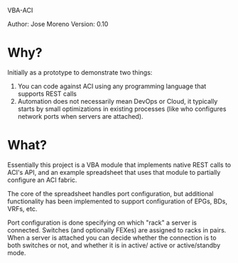 VBA-ACI

Author: Jose Moreno
Version: 0.10

<h1>Why?</h1>

Initially as a prototype to demonstrate two things:
1. You can code against ACI using any programming language that supports REST calls
2. Automation does not necessarily mean DevOps or Cloud, it typically starts by 
   small optimizations in existing processes (like who configures network ports
   when servers are attached).

<h1>What?</h1>

Essentially this project is a VBA module that implements native REST calls to ACI's API, 
and an example spreadsheet that uses that module to partially configure an ACI fabric.

The core of the spreadsheet handles port configuration, but additional functionality has
been implemented to support configuration of EPGs, BDs, VRFs, etc.

Port configuration is done specifying on which "rack" a server is connected. Switches
(and optionally FEXes) are assigned to racks in pairs. When a server is attached you can
decide whether the connection is to both switches or not, and whether it is in active/
active or active/standby mode.

